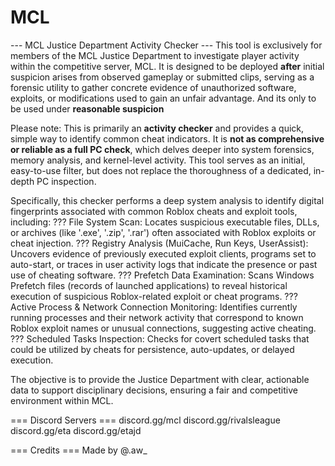 # MCL


--- MCL Justice Department Activity Checker ---
This tool is exclusively for members of the MCL Justice Department to investigate
player activity within the competitive server, MCL. It is designed to be
deployed **after** initial suspicion arises from observed gameplay or submitted clips,
serving as a forensic utility to gather concrete evidence of unauthorized software,
exploits, or modifications used to gain an unfair advantage. And its only to be used under **reasonable suspicion**


Please note: This is primarily an **activity checker** and provides a quick, simple
way to identify common cheat indicators. It is **not as comprehensive or reliable
as a full PC check**, which delves deeper into system forensics, memory analysis,
and kernel-level activity. This tool serves as an initial, easy-to-use filter,
but does not replace the thoroughness of a dedicated, in-depth PC inspection.


Specifically, this checker performs a deep system analysis to identify digital
fingerprints associated with common Roblox cheats and exploit tools, including:
  ??? File System Scan: Locates suspicious executable files, DLLs, or archives (like '.exe', '.zip', '.rar')
    often associated with Roblox exploits or cheat injection.
  ??? Registry Analysis (MuiCache, Run Keys, UserAssist): Uncovers evidence of previously executed exploit clients,
    programs set to auto-start, or traces in user activity logs that indicate
    the presence or past use of cheating software.
  ??? Prefetch Data Examination: Scans Windows Prefetch files (records of launched applications) to reveal
    historical execution of suspicious Roblox-related exploit or cheat programs.
  ??? Active Process & Network Connection Monitoring: Identifies currently running processes and their network activity that
    correspond to known Roblox exploit names or unusual connections, suggesting
    active cheating.
  ??? Scheduled Tasks Inspection: Checks for covert scheduled tasks that could be utilized by cheats for
    persistence, auto-updates, or delayed execution.


The objective is to provide the Justice Department with clear, actionable data to
support disciplinary decisions, ensuring a fair and competitive environment within MCL.

=== Discord Servers ===
discord.gg/mcl
discord.gg/rivalsleague
discord.gg/eta
discord.gg/etajd


=== Credits ===
Made by @.aw_
